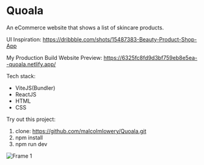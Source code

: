 # Quoala
An eCommerce website that shows a list of skincare products.

UI Inspiration: https://dribbble.com/shots/15487383-Beauty-Product-Shop-App

My Production Build Website Preview: https://6325fc8fd9d3bf759eb8e5ea--quoala.netlify.app/

Tech stack:
- ViteJS(Bundler)
- ReactJS
- HTML
- CSS

Try out this project:
1) clone: https://github.com/malcolmlowery/Quoala.git
2) npm install
3) npm run dev

![Frame 1](https://user-images.githubusercontent.com/100153203/190839765-994f1ba6-fc52-4642-a818-d9af48f17589.png)

